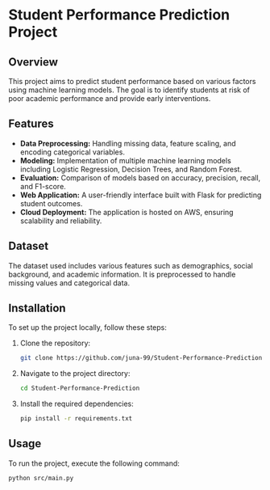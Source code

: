 # Student Performance Prediction Project

## Overview
This project aims to predict student performance based on various factors using machine learning models. The goal is to identify students at risk of poor academic performance and provide early interventions.

## Features
- **Data Preprocessing:** Handling missing data, feature scaling, and encoding categorical variables.
- **Modeling:** Implementation of multiple machine learning models including Logistic Regression, Decision Trees, and Random Forest.
- **Evaluation:** Comparison of models based on accuracy, precision, recall, and F1-score.
- **Web Application:** A user-friendly interface built with Flask for predicting student outcomes.
- **Cloud Deployment:** The application is hosted on AWS, ensuring scalability and reliability.

## Dataset
The dataset used includes various features such as demographics, social background, and academic information. It is preprocessed to handle missing values and categorical data.

## Installation
To set up the project locally, follow these steps:

1. Clone the repository:
    ```bash
    git clone https://github.com/juna-99/Student-Performance-Prediction.git
    ```
2. Navigate to the project directory:
    ```bash
    cd Student-Performance-Prediction
    ```
3. Install the required dependencies:
    ```bash
    pip install -r requirements.txt
    ```

## Usage
To run the project, execute the following command:
```bash
python src/main.py
